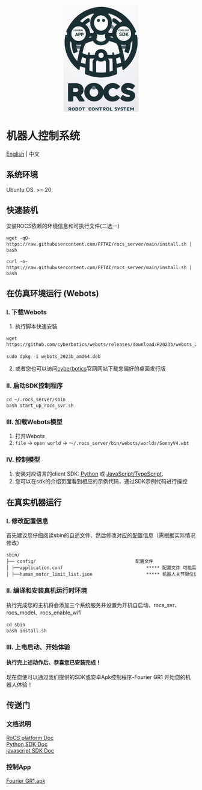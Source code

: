 <p align="center">
    <a href="https://fftai.github.io" target="_blank" rel="noopener noreferrer">
        <img width="200" src="assets/ico.jpg" alt="Vue logo">
    </a>
</p>


# 机器人控制系统

[English](./readme.md) | 中文

## 系统环境

Ubuntu OS. >= 20

## 快速装机

安装ROCS依赖的环境信息和可执行文件(二选一)

```shell
wget -qO- https://raw.githubusercontent.com/FFTAI/rocs_server/main/install.sh | bash
```

```shell
curl -o- https://raw.githubusercontent.com/FFTAI/rocs_server/main/install.sh | bash
```

## 在仿真环境运行 (Webots)

### I. 下载Webots

1. 执行脚本快速安装
```shell
wget https://github.com/cyberbotics/webots/releases/download/R2023b/webots_2023b_amd64.deb

sudo dpkg -i webots_2023b_amd64.deb
```

2. 或者您也可以访问[cyberbotics](https://www.cyberbotics.com/)官网网站下载您偏好的桌面发行版 


### II. 启动SDK控制程序
```shell
cd ~/.rocs_server/sbin
bash start_up_rocs_svr.sh
```

### III. 加载Webots模型
1. 打开Webots
2. `file` -> `open world` -> `～/.rocs_server/bin/webots/worlds/SonnyV4.wbt`

### IV. 控制模型
1. 安装对应语言的client SDK: [Python](https://pypi.org/project/rocs-client/) 或 [JavaScript/TypeScript]().
2. 您可以在sdk的介绍页面看到相应的示例代码，通过SDK示例代码进行操控

## 在真实机器运行

### I. 修改配置信息
首先建议您仔细阅读sbin的自述文件、然后修改对应的配置信息（需根据实际情况修改）
```markdown
sbin/
├── config/                                     配置文件
│ ├──application.conf                               ***** 配置文件 可能需要修改
│ ├──human_motor_limit_list.json                    ***** 机器人关节限位信息
```

### II. 编译和安装真机运行时环境
执行完成您的主机将会添加三个系统服务并设置为开机自启动、rocs_svr、rocs_model、rocs_enable_wifi
```shell
cd sbin
bash install.sh
```

### III. 上电启动、开始体验

#### 执行完上述动作后、恭喜您已安装完成！ 
现在您便可以通过我们提供的SDK或安卓Apk控制程序-Fourier GR1 开始您的机器人体验！


## 传送门

### 文档说明
[RoCS platform Doc](http://fftai.github.io/)   
[Python SDK Doc](https://fftai.github.io/docs/sdk_py/)  
[javascript SDK Doc](https://fftai.github.io/docs/sdk_js/)  

### 控制App
[Fourier GR1.apk](https://github.com/FFTAI/rocs_app/releases/download/v1.1/ROCS-App-1.1.30.apk)
